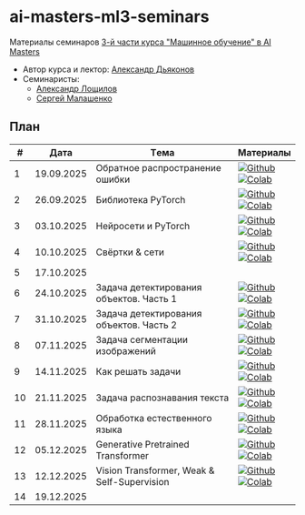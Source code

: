 # ai-masters-ml3-seminars
Материалы семинаров [3-й части курса "Машинное обучение" в AI Masters](https://aimasters.ru/ml3)

* Автор курса и лектор: [Александр Дьяконов](https://github.com/Dyakonov)
* Семинаристы:
  * [Александр Лощилов](https://github.com/aloschilov)
  * [Сергей Малашенко](https://github.com/SergeyMalashenko)

## План

|#  |Дата       |Tема                                         |Материалы                                                            
|---|-----------|---------------------------------------------|---------------------------------------------------------------------|
|1  |19.09.2025 |Обратное распространение ошибки              |[![Github](https://img.shields.io/static/v1.svg?logo=github&label=Repo&message=Open%20in%20Github&color=lightgrey)](seminars/01_backprop/seminar01_backprop.ipynb)<br>[![Colab](https://colab.research.google.com/assets/colab-badge.svg)](https://colab.research.google.com/github/SergeyMalashenko/2025-ML3/blob/main/seminars/01_backprop/seminar01_backprop.ipynb)|
|2  |26.09.2025 |Библиотека PyTorch                           |[![Github](https://img.shields.io/static/v1.svg?logo=github&label=Repo&message=Open%20in%20Github&color=lightgrey)](seminars/02_pytorch/seminar02_pytorch.ipynb)<br>[![Colab](https://colab.research.google.com/assets/colab-badge.svg)](https://colab.research.google.com/github/SergeyMalashenko/2025-ML3/blob/main/seminars/02_pytorch/seminar02_pytorch.ipynb)|
|3  |03.10.2025 |Нейросети и PyTorch                          |[![Github](https://img.shields.io/static/v1.svg?logo=github&label=Repo&message=Open%20in%20Github&color=lightgrey)](seminars/03_neuralnetwork/seminar03_neuralnetwork.ipynb)<br>[![Colab](https://colab.research.google.com/assets/colab-badge.svg)](https://colab.research.google.com/github/SergeyMalashenko/2025-ML3/blob/main/seminars/03_neuralnetwork/seminar03_neuralnetwork.ipynb)|
|4  |10.10.2025 |Свёртки & сети                               |[![Github](https://img.shields.io/static/v1.svg?logo=github&label=Repo&message=Open%20in%20Github&color=lightgrey)](seminars/04_convolutions/seminar04_convolutions.ipynb)<br>[![Colab](https://colab.research.google.com/assets/colab-badge.svg)](https://colab.research.google.com/github/SergeyMalashenko/2025-ML3/blob/main/seminars/04_convolutions/seminar04_convolutions.ipynb)|
|5  |17.10.2025 |                                             |                                                                     |
|6  |24.10.2025 |Задача детектирования объектов. Часть 1      |[![Github](https://img.shields.io/static/v1.svg?logo=github&label=Repo&message=Open%20in%20Github&color=lightgrey)](seminars/06_mask_r_cnn/seminar06_mask_r_cnn.ipynb)<br>[![Colab](https://colab.research.google.com/assets/colab-badge.svg)](https://colab.research.google.com/github/SergeyMalashenko/2025-ML3/blob/main/seminars/06_mask_r_cnn/seminar06_mask_r_cnn.ipynb)|
|7  |31.10.2025 |Задача детектирования объектов. Часть 2      | [![Github](https://img.shields.io/static/v1.svg?logo=github&label=Repo&message=Open%20in%20Github&color=lightgrey)](seminars/07_ssd/seminar07_ssd.ipynb)<br>[![Colab](https://colab.research.google.com/assets/colab-badge.svg)](https://colab.research.google.com/github/SergeyMalashenko/2025-ML3/blob/main/seminars/07_ssd/seminar07_ssd.ipynb)|
|8  |07.11.2025 |Задача сегментации изображений               | [![Github](https://img.shields.io/static/v1.svg?logo=github&label=Repo&message=Open%20in%20Github&color=lightgrey)](seminars/08_segmentation/seminar08_segmentation-clear.ipynb)<br>[![Colab](https://colab.research.google.com/assets/colab-badge.svg)](https://colab.research.google.com/github/SergeyMalashenko/2025-ML3/blob/main/seminars/08_segmentation/seminar08_segmentation-clear.ipynb)                                                                    |
|9  |14.11.2025 |Как решать задачи  | [![Github](https://img.shields.io/static/v1.svg?logo=github&label=Repo&message=Open%20in%20Github&color=lightgrey)](seminars/09_solving_problems/seminar09_solving_problems.ipynb)<br>[![Colab](https://colab.research.google.com/assets/colab-badge.svg)](https://colab.research.google.com/github/SergeyMalashenko/2025-ML3/blob/main/seminars/09_solving_problems/seminar09_solving_problems.ipynb)     |
|10 |21.11.2025 |Задача распознавания текста                  | [![Github](https://img.shields.io/static/v1.svg?logo=github&label=Repo&message=Open%20in%20Github&color=lightgrey)](seminars/10_crnn/seminar10_crnn_filled.ipynb)<br>[![Colab](https://colab.research.google.com/assets/colab-badge.svg)](https://colab.research.google.com/github/SergeyMalashenko/2025-ML3/blob/main/seminars/10_crnn/seminar10_crnn_filled.ipynb)     |
|11 |28.11.2025 | Обработка естественного языка               | [![Github](https://img.shields.io/static/v1.svg?logo=github&label=Repo&message=Open%20in%20Github&color=lightgrey)](seminars/11_nlp/seminar11_npl.ipynb)<br>[![Colab](https://colab.research.google.com/assets/colab-badge.svg)](https://colab.research.google.com/github/SergeyMalashenko/2025-ML3/blob/main/seminars/11_nlp/seminar11_nlp.ipynb)     |
|12 |05.12.2025 | Generative Pretrained Transformer           | [![Github](https://img.shields.io/static/v1.svg?logo=github&label=Repo&message=Open%20in%20Github&color=lightgrey)](seminars/12_gpt/seminar12_gpt_filled.ipynb)<br>[![Colab](https://colab.research.google.com/assets/colab-badge.svg)](https://colab.research.google.com/github/SergeyMalashenko/2025-ML3/blob/main/seminars/12_gpt/seminar12_gpt_filled.ipynb)     |
|13 |12.12.2025 |Vision Transformer, Weak & Self-Supervision  | [![Github](https://img.shields.io/static/v1.svg?logo=github&label=Repo&message=Open%20in%20Github&color=lightgrey)](seminars/13_vit/seminar13_vit.ipynb)<br>[![Colab](https://colab.research.google.com/assets/colab-badge.svg)](https://colab.research.google.com/github/SergeyMalashenko/2025-ML3/blob/main/seminars/13_vit/seminar13_vit.ipynb)     |
|14 |19.12.2025 |                                             |                                                                     |



